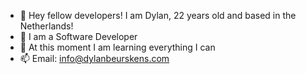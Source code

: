- 👋 Hey fellow developers! I am Dylan, 22 years old and based in the Netherlands!
- 👀 I am a Software Developer
- 🌱 At this moment I am learning everything I can
- 📫 Email: info@dylanbeurskens.com

